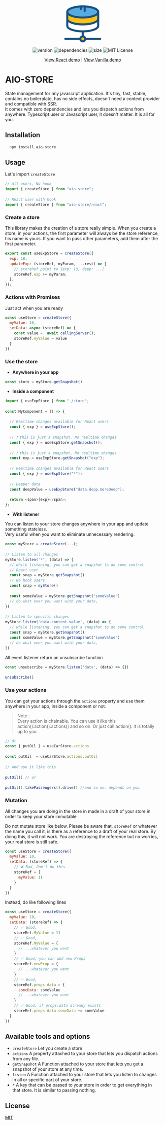 <br />
<div align="center">
<a href="https://github.com/klm-lab/store/#readme" target="_blank">
     <img src="assets/icon.svg" alt="icon" width="120" height="120">
</a>

![version][version-shield]
![dependencies][dependencies-shield]
![size][size-shield]
![MIT License][license-shield]


<div>
<a align="center" href="https://codesandbox.io/s/store-demo-2lkdw4" target="_blank">View React demo</a> |
<a align="center" href="https://codesandbox.io/s/vanilla-demo-2mwpsl" target="_blank">View Vanilla demo</a>
</div>
</div>

# AIO-STORE

State management for any javascript application. It's tiny, fast, stable, contains no boilerplate, has no side effects, doesn't need a
context provider and compatible with SSR.<br>
It comes with zero dependencies and lets you dispatch actions from anywhere.
Typescript user or Javascript user, it doesn't matter. It is all for you.<br/>

## Installation

```sh
  npm install aio-store
  ```

<!-- USAGE EXAMPLES -->

## Usage

Let's import `createStore`

```js
// All users, No hook
import { createStore } from "aio-store";

// React user with hook
import { createStore } from "aio-store/react";
```

### Create a store

This library makes the creation of a store really simple. When you create a store, in your actions, the first parameter
will always be the store reference, his name is yours. If you want to pass other parameters, add them after the first
parameter.

```js
export const useExpStore = createStore({
  exp: 10,
  updateExp: (storeRef, myParam, ...rest) => {
    // storeRef point to {exp: 10, deep: ...}
    storeRef.exp += myParam;
  },
});

```

### Actions with Promises
Just act when you are ready
```js
const useStore = createStore({
  myValue: 10,
  setData: async (storeRef) => {
    const value =  await callingServer();
    storeRef.myValue = value
  }
})
```

### Use the store
* **Anywhere in your app**

```js
const store = myStore.getSnapshot()
```
* **Inside a component**

```js
import { useExpStore } from "./store";

const MyComponent = () => {

  // Realtime changes available for React users
  const { exp } = useExpStore();

  // ❗ this is just a snapshot, No realtime changes
  const { exp } = useExpStore.getSnapshot();

  // ❗ this is just a snapshot, No realtime changes
  const exp = useExpStore.getSnapshot("exp");

  // Realtime changes available for React users
  const { exp } = useExpStore("*");

  // Deeper data
  const deepValue = useExpStore("data.depp.moreDeep");

  return <span>{exp}</span>;
};
```
* **With listener**

You can listen to your store changes anywhere in your app and update something stateless.<br>
Very useful when you want to eliminate unnecessary rendering.

```js
const myStore = createStore(...);

// Listen to all changes
myStore.listen('*', (data) => {
  // while listening, you can get a snapshot to do some control
  // React user
  const snap = myStore.getSnapshot()
  // No hook users
  const snap = myStore()
  
  const someValue = myStore.getSnapshot("someValue")
  // do what ever you want with your data,
})

// Listen to specific changes
myStore.listen('data.content.value', (data) => {
  // while listening, you can get a snapshot to do some control
  const snap = myStore.getSnapshot()
  const someValue = myStore.getSnapshot("someValue")
  // do what ever you want with your data,
})

```
All event listener return an unsubscribe function

```js
const unsubscribe = myStore.listen('data', (data) => {})

unsubscribe()
```

### Use your actions

You can get your actions through the `actions` property and use them anywhere in your app, inside a component or not.

> Note : <br/>
> Every action is chainable. You can use it like this action().action().actions() and so on.
> Or just call action(). It is totally up to you <br/>

```js
// Or
const { putOil } = useCarStore.actions

const putOil  = useCarStore.actions.putOil

// And use it like this

putOil() // or 

putOil().takePassengers().drive() //and so on. depends on you
```

### Mutation
All changes you are doing in the store in made in a draft of your store in order to keep your store immutable<br>

Do not mutate store like below. Please be aware that, `storeRef` or whatever the name you call it, is there as a reference to a draft of your real store.
By doing this, it will not work. You are destroying the reference but no worries, your real store is still safe.

```js
const useStore = createStore({
  myValue: 10,
  setData: (storeRef) => {
    // ❌ Bad, Don't do this
    storeRef = {
      myValue: 11
    }
  }
})
```
Instead, do like following lines

```js
const useStore = createStore({
  myValue: 10,
  setData: (storeRef) => {
    // ✅ Good,
    storeRef.MyValue = 11
    // ✅ Good,
    storeRef.MyValue = {
      // ...whatever you want
    }
    // ✅ Good, you can add new Props
    storeRef.newProp = {
      // ...whatever you want
    }
    // ✅ Good,
    storeRef.props.data = {
      someData: someValue
      // ...whatever you want
    }
    // ✅ Good, if props.data already exists
    storeRef.props.data.someData += someValue
  }
})
```

## Available tools and options

* `createStore` Let you create a store
* `actions` A property attached to your store that lets you dispatch actions from any file.
* `getSnapshot` A Function attached to your store that lets you get a snapshot of your store at any time.
* `listen` A Function attached to your store that lets you listen to changes in all or specific part of your store.
* `*` A key that can be passed to your store in order to get everything in that store. It is similar to passing
  nothing.

<!-- LICENSE -->

## License

[MIT][license-url]


[size-shield]: https://img.shields.io/bundlephobia/minzip/aio-store?style=for-the-badge
[dependencies-shield]: https://img.shields.io/badge/dependencies-0-green?style=for-the-badge
[license-shield]: https://img.shields.io/github/license/klm-lab/store?style=for-the-badge
[version-shield]: https://img.shields.io/npm/v/aio-store?style=for-the-badge


[license-url]: https://choosealicense.com/licenses/mit/